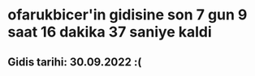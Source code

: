 # ofarukbicer'in gidisine son 7 gun 9 saat 16 dakika 37 saniye kaldi

## Gidis tarihi: 30.09.2022 :(